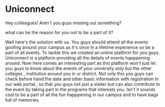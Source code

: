 
# Uniconnect

Hey colleagues! Aren't you guys missing out something?

what can be the reason for you not to be a part of it?
  

  Well here's the solution with us. You guys should attend all the events goofing around your campus as it's once in a lifetime experience so be a part of all events. 
  To tackle this we created an online platform for you guys.
  Uniconnect is a platform  providing  all the details of events happpening around. Now here comes an interesting part as this platform won't just let you guys to know about the events of your university only but the other colleges , institution around you in ur district. 
  Not only this you guys can check before hand the date and other basic information with registration in our web portal , so that you guys not just a visiter but can also contribute to the event by taking part in the programs that interests you.
  Isn't it sounds cool to be a part of all the fun happpening in our campus and to have bags full of memories.  

